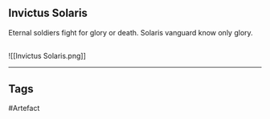 ## Invictus Solaris
Eternal soldiers fight for glory or death. Solaris vanguard know only glory.
## 
![[Invictus Solaris.png]]

---
## Tags
#Artefact
